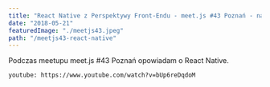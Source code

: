 ```yaml
---
title: "React Native z Perspektywy Front-Endu - meet.js #43 Poznań - nagranie video"
date: "2018-05-21"
featuredImage: "./meetjs43.jpeg"
path: "/meetjs43-react-native"
---
```


Podczas meetupu meet.js #43 Poznań opowiadam o React Native.

`youtube: https://www.youtube.com/watch?v=bUp6reDqdoM`
